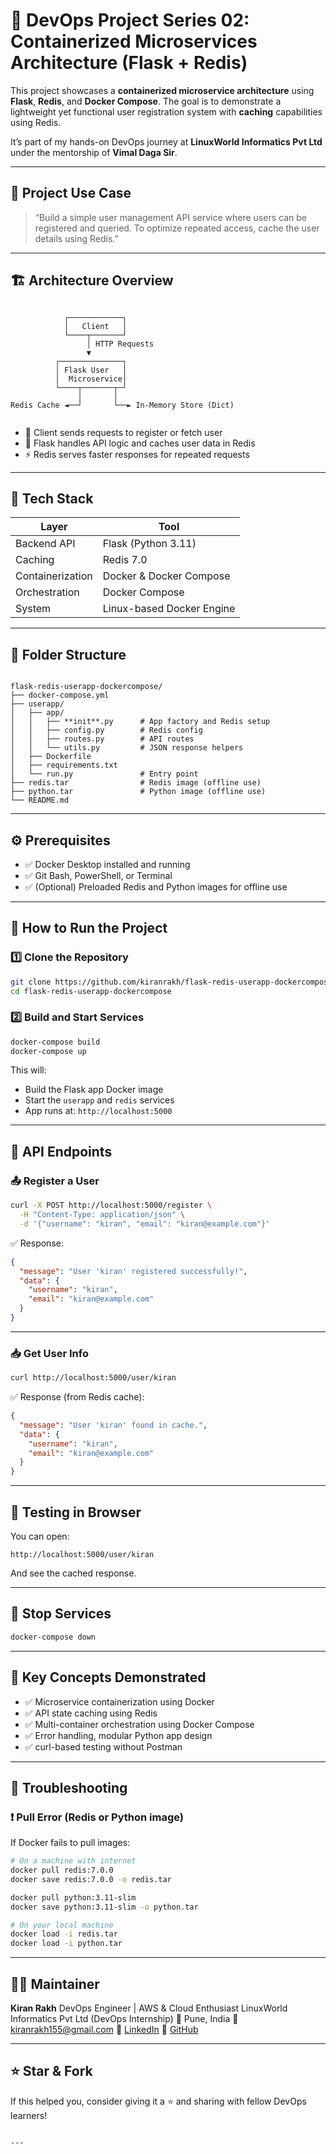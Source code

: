 # 🚀 DevOps Project Series 02: Containerized Microservices Architecture (Flask + Redis)

This project showcases a **containerized microservice architecture** using **Flask**, **Redis**, and **Docker Compose**. The goal is to demonstrate a lightweight yet functional user registration system with **caching** capabilities using Redis.

It’s part of my hands-on DevOps journey at **LinuxWorld Informatics Pvt Ltd** under the mentorship of **Vimal Daga Sir**.

---

## 📌 Project Use Case

> “Build a simple user management API service where users can be registered and queried. To optimize repeated access, cache the user details using Redis.”

---

## 🏗️ Architecture Overview

```

```
                ┌────────────┐
                │   Client   │
                └────┬───────┘
                     │ HTTP Requests
                     ▼
              ┌──────────────┐
              │ Flask User   │
              │  Microservice│
              └────┬───────┬─┘
                   │       │
    Redis Cache ◄──┘       └──► In-Memory Store (Dict)
```

```

- 👤 Client sends requests to register or fetch user
- 🐍 Flask handles API logic and caches user data in Redis
- ⚡ Redis serves faster responses for repeated requests

---

## 🧰 Tech Stack

| Layer        | Tool                  |
|--------------|------------------------|
| Backend API  | Flask (Python 3.11)    |
| Caching      | Redis 7.0              |
| Containerization | Docker & Docker Compose |
| Orchestration | Docker Compose         |
| System       | Linux-based Docker Engine |

---

## 📂 Folder Structure

```

flask-redis-userapp-dockercompose/
├── docker-compose.yml
├── userapp/
│   ├── app/
│   │   ├── **init**.py      # App factory and Redis setup
│   │   ├── config.py        # Redis config
│   │   ├── routes.py        # API routes
│   │   └── utils.py         # JSON response helpers
│   ├── Dockerfile
│   ├── requirements.txt
│   └── run.py               # Entry point
├── redis.tar                # Redis image (offline use)
├── python.tar               # Python image (offline use)
└── README.md

````

---

## ⚙️ Prerequisites

- ✅ Docker Desktop installed and running
- ✅ Git Bash, PowerShell, or Terminal
- ✅ (Optional) Preloaded Redis and Python images for offline use

---

## 🚀 How to Run the Project

### 1️⃣ Clone the Repository

```bash
git clone https://github.com/kiranrakh/flask-redis-userapp-dockercompose.git
cd flask-redis-userapp-dockercompose
````

### 2️⃣ Build and Start Services

```bash
docker-compose build
docker-compose up
```

This will:

* Build the Flask app Docker image
* Start the `userapp` and `redis` services
* App runs at: `http://localhost:5000`

---

## 📮 API Endpoints

### 📤 Register a User

```bash
curl -X POST http://localhost:5000/register \
  -H "Content-Type: application/json" \
  -d '{"username": "kiran", "email": "kiran@example.com"}'
```

✅ Response:

```json
{
  "message": "User 'kiran' registered successfully!",
  "data": {
    "username": "kiran",
    "email": "kiran@example.com"
  }
}
```

---

### 📥 Get User Info

```bash
curl http://localhost:5000/user/kiran
```

✅ Response (from Redis cache):

```json
{
  "message": "User 'kiran' found in cache.",
  "data": {
    "username": "kiran",
    "email": "kiran@example.com"
  }
}
```

---

## 🧪 Testing in Browser

You can open:

```
http://localhost:5000/user/kiran
```

And see the cached response.

---

## 🧼 Stop Services

```bash
docker-compose down
```

---

## 🧠 Key Concepts Demonstrated

* ✅ Microservice containerization using Docker
* ✅ API state caching using Redis
* ✅ Multi-container orchestration using Docker Compose
* ✅ Error handling, modular Python app design
* ✅ curl-based testing without Postman

---

## 🔧 Troubleshooting

### ❗ Pull Error (Redis or Python image)

If Docker fails to pull images:

```bash
# On a machine with internet
docker pull redis:7.0.0
docker save redis:7.0.0 -o redis.tar

docker pull python:3.11-slim
docker save python:3.11-slim -o python.tar

# On your local machine
docker load -i redis.tar
docker load -i python.tar
```

---



## 👨‍💻 Maintainer

**Kiran Rakh**
DevOps Engineer | AWS & Cloud Enthusiast
LinuxWorld Informatics Pvt Ltd (DevOps Internship)
📍 Pune, India
📧 [kiranrakh155@gmail.com](mailto:kiranrakh155@gmail.com)
🔗 [LinkedIn](https://www.linkedin.com/in/kiran-rakh)
🔗 [GitHub](https://github.com/kiranrakh)

---

## ⭐ Star & Fork

If this helped you, consider giving it a ⭐ and sharing with fellow DevOps learners!

```

---

